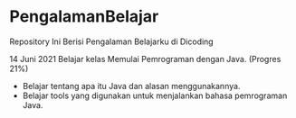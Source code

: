 # PengalamanBelajar
Repository Ini Berisi Pengalaman Belajarku di Dicoding

14 Juni 2021
Belajar kelas Memulai Pemrograman dengan Java. (Progres 21%)
  * Belajar tentang apa itu Java dan alasan menggunakannya.
  * Belajar tools yang digunakan untuk menjalankan bahasa pemrograman Java.

